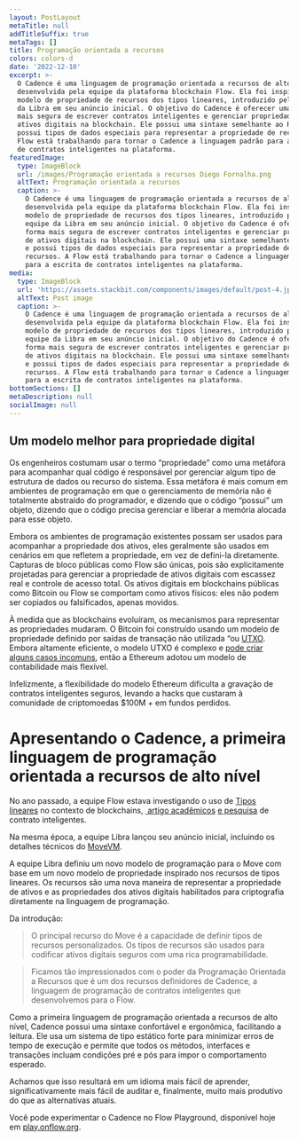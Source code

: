 ```yaml
---
layout: PostLayout
metaTitle: null
addTitleSuffix: true
metaTags: []
title: Programação orientada a recursos
colors: colors-d
date: '2022-12-10'
excerpt: >-
  O Cadence é uma linguagem de programação orientada a recursos de alto nível
  desenvolvida pela equipe da plataforma blockchain Flow. Ela foi inspirada no
  modelo de propriedade de recursos dos tipos lineares, introduzido pela equipe
  da Libra em seu anúncio inicial. O objetivo do Cadence é oferecer uma forma
  mais segura de escrever contratos inteligentes e gerenciar propriedade de
  ativos digitais na blockchain. Ele possui uma sintaxe semelhante ao Rust e
  possui tipos de dados especiais para representar a propriedade de recursos. A
  Flow está trabalhando para tornar o Cadence a linguagem padrão para a escrita
  de contratos inteligentes na plataforma.
featuredImage:
  type: ImageBlock
  url: /images/Programação orientada a recursos Diego Fornalha.png
  altText: Programação orientada a recursos
  caption: >-
    O Cadence é uma linguagem de programação orientada a recursos de alto nível
    desenvolvida pela equipe da plataforma blockchain Flow. Ela foi inspirada no
    modelo de propriedade de recursos dos tipos lineares, introduzido pela
    equipe da Libra em seu anúncio inicial. O objetivo do Cadence é oferecer uma
    forma mais segura de escrever contratos inteligentes e gerenciar propriedade
    de ativos digitais na blockchain. Ele possui uma sintaxe semelhante ao Rust
    e possui tipos de dados especiais para representar a propriedade de
    recursos. A Flow está trabalhando para tornar o Cadence a linguagem padrão
    para a escrita de contratos inteligentes na plataforma.
media:
  type: ImageBlock
  url: 'https://assets.stackbit.com/components/images/default/post-4.jpeg'
  altText: Post image
  caption: >-
    O Cadence é uma linguagem de programação orientada a recursos de alto nível
    desenvolvida pela equipe da plataforma blockchain Flow. Ela foi inspirada no
    modelo de propriedade de recursos dos tipos lineares, introduzido pela
    equipe da Libra em seu anúncio inicial. O objetivo do Cadence é oferecer uma
    forma mais segura de escrever contratos inteligentes e gerenciar propriedade
    de ativos digitais na blockchain. Ele possui uma sintaxe semelhante ao Rust
    e possui tipos de dados especiais para representar a propriedade de
    recursos. A Flow está trabalhando para tornar o Cadence a linguagem padrão
    para a escrita de contratos inteligentes na plataforma.
bottomSections: []
metaDescription: null
socialImage: null
---
```

## Um modelo melhor para propriedade digital

Os engenheiros costumam usar o termo “propriedade” como uma metáfora para acompanhar qual código é responsável por gerenciar algum tipo de estrutura de dados ou recurso do sistema. Essa metáfora é mais comum em ambientes de programação em que o gerenciamento de memória não é totalmente abstraído do programador, e dizendo que o código “possui” um objeto, dizendo que o código precisa gerenciar e liberar a memória alocada para esse objeto.

Embora os ambientes de programação existentes possam ser usados para acompanhar a propriedade dos ativos, eles geralmente são usados em cenários em que refletem a propriedade, em vez de defini-la diretamente. Capturas de bloco públicas como Flow são únicas, pois são explicitamente projetadas para gerenciar a propriedade de ativos digitais com escassez real e controle de acesso total. Os ativos digitais em blockchains públicas como Bitcoin ou Flow se comportam como ativos físicos: eles não podem ser copiados ou falsificados, apenas movidos.

À medida que as blockchains evoluíram, os mecanismos para representar as propriedades mudaram. O Bitcoin foi construído usando um modelo de propriedade definido por saídas de transação não utilizada “ou [UTXO](https://en.wikipedia.org/wiki/Unspent_transaction_output). Embora altamente eficiente, o modelo UTXO é complexo e [pode criar alguns casos incomuns](https://catallaxy.rcgt.com/en/what-happens-when-block-explorers-disagree-a-pitfall-of-blockchain-auditing/), então a Ethereum adotou um modelo de contabilidade mais flexível.

Infelizmente, a flexibilidade do modelo Ethereum dificulta a gravação de contratos inteligentes seguros, levando a hacks que custaram à comunidade de criptomoedas $100M + em fundos perdidos.

# **Apresentando o Cadence, a primeira linguagem de programação orientada a recursos de alto nível**

No ano passado, a equipe Flow estava investigando o uso de [Tipos lineares](https://wiki.c2.com/?LinearTypes) no contexto de blockchains, [ artigo acadêmicos](https://src.acm.org/binaries/content/assets/src/2018/michael-coblenz.pdf) [e pesquisa](http://www.cs.cmu.edu/~balzers/publications/digital_contracts_as_session_types.pdf) de contrato inteligentes.

Na mesma época, a equipe Libra lançou seu anúncio inicial, incluindo os detalhes técnicos do [MoveVM](https://developers.libra.org/docs/assets/papers/libra-move-a-language-with-programmable-resources/2019-09-26.pdf).

A equipe Libra definiu um novo modelo de programação para o Move com base em um novo modelo de propriedade inspirado nos recursos de tipos lineares. Os recursos são uma nova maneira de representar a propriedade de ativos e as propriedades dos ativos digitais habilitados para criptografia diretamente na linguagem de programação.

Da introdução:

> O principal recurso do Move é a capacidade de definir tipos de recursos personalizados. Os tipos de recursos são usados para codificar ativos digitais seguros com uma rica programabilidade.

> Ficamos tão impressionados com o poder da Programação Orientada a Recursos que é um dos recursos definidores de Cadence, a linguagem de programação de contratos inteligentes que desenvolvemos para o Flow.

Como a primeira linguagem de programação orientada a recursos de alto nível, Cadence possui uma sintaxe confortável e ergonômica, facilitando a leitura. Ele usa um sistema de tipo estático forte para minimizar erros de tempo de execução e permite que todos os métodos, interfaces e transações incluam condições pré e pós para impor o comportamento esperado.

Achamos que isso resultará em um idioma mais fácil de aprender, significativamente mais fácil de auditar e, finalmente, muito mais produtivo do que as alternativas atuais.

Você pode experimentar o Cadence no Flow Playground, disponível hoje em [play.onflow.org](https://play.onflow.org/).
